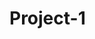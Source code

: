 # Project-1
<!DOCTYPE html>
<html lang="en">
<head>
    <meta charset="UTF-8">
    <meta name="viewport" content="width=device-width, initial-scale=1.0">
    <title>The Caffeinated Climber</title>
    <style>
        
        body {
            background-color: beige; 
            font-family: Arial, sans-serif;
            color: #4b3621; 
            margin: 0;
            padding: 0;
        }

        header {
            background-color: #8b4513;
            color: white;
            padding: 20px;
            font-size: 1.5em;
            text-align: center;
        }

        
        .cta-button {
            background-color: #4b3621; 
            color: #fff;
            padding: 10px 30px;
            font-size: 1em;
            border: none;
            cursor: pointer;
            margin-top: 20px;
        }

        .cta-button: {
            background-color: magenta; 
        }

        nav {
            text-align: center;
            padding: 10px 0;
            background-color: #d4af37; 
        }

       
        nav a {
            color: indigo;
            text-decoration: none;
            font-size: 1.2em;
            padding: 10px;
        }

        .hero {
            background-color: #deb887;
            padding: 40px;
            text-align: center;
            margin-top: 20px;
            border: 3px solid #8b4513;
            border-radius: 8px;
        }

        .hero h1 {
            font-size: 2.5em;
        }

        
        section {
            background-color: #deb887; 
            padding: 30px;
            margin: 20px;
        }

        footer {
            background-color: #8b4513;
            color: white;
            padding: 15px;
            text-align: center;
            margin-top: 20px;
        }

        
        @media (max-width: 600px) {
            header {
                font-size: 1.2em;
            }

            .hero h1 {
                font-size: 1.5em;
            }


    </style>
</head>
<body>
    </body>
    <header>
        The Caffeinated Climber
    </header>

    <nav>
        <a href="#about">About Us</a>
        <a href="#services">Services</a>
        <a href="#contact">Contact</a>
    </nav>

    <div class="hero">
        <h1>Reach New Heights</h1>
        <p>Where coffee meets adventure!</p>
        <button class="cta-button">Explore Our Offers</button>
    </div>

    <section id="about">
        <h2>About Us</h2>
        <p>At The Caffeinated Climber, we love combining our two passions: rock climbing and coffee. Whether you're scaling a new peak or brewing the perfect cup, we're here to help you reach new heights ;).</p>
        

    <section id="services">
        <h2>Our Services</h2>
        <ul>
            <li>Guided rock climbing tours</li>
            <li>Custom climbing gear</li>
            <li>Coffee for climbers</li>
        </ul>
    </section>

    <section id="contact">
        <h2>Contact Us</h2>
        <p>Reach out for more info at: <a href="mailto:infobb@CClimbers.org">infobb@CClimbers.org</a></p>
    </section>
    </section>
</html>
